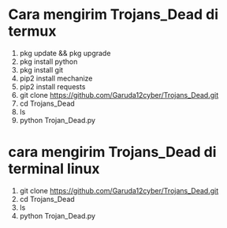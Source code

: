 # Cara mengirim Trojans_Dead di termux

1. pkg update && pkg upgrade
2. pkg install python
3. pkg install git
3. pip2 install mechanize
4. pip2 install requests
8. git clone https://github.com/Garuda12cyber/Trojans_Dead.git
9. cd Trojans_Dead
10. ls
11. python Trojan_Dead.py


#  cara mengirim Trojans_Dead di terminal linux

1. git clone https://github.com/Garuda12cyber/Trojans_Dead.git
2. cd Trojans_Dead
3. ls
4. python Trojan_Dead.py

